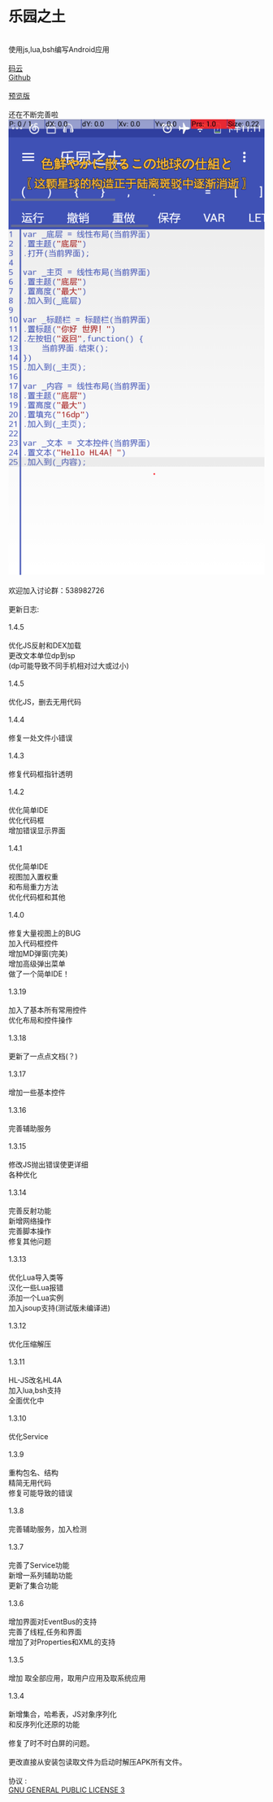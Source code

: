 # 乐园之土

<br />使用js,lua,bsh编写Android应用
<br />
<br />[码云](https://gitee.com/MikaGuraN/HL4A)
<br />[Github](https://github.com/MikaGuraN/HL4A)
<br />
<br />[预览版](./乐园之土.apk)
<br />
<br />还在不断完善啦
<br />
<img src="./预览.png" />
<br />
<br />欢迎加入讨论群：538982726
<br />
<br />更新日志:
<br />
<br />1.4.5
<br />
<br />优化JS反射和DEX加载
<br />更改文本单位dp到sp
<br />(dp可能导致不同手机相对过大或过小)
<br />
<br />1.4.5
<br />
<br />优化JS，删去无用代码
<br />
<br />1.4.4
<br />
<br />修复一处文件小错误
<br />
<br />1.4.3
<br />
<br />修复代码框指针透明
<br />
<br />1.4.2
<br />
<br />优化简单IDE
<br />优化代码框
<br />增加错误显示界面
<br />
<br />1.4.1
<br />
<br />优化简单IDE
<br />视图加入置权重
<br />和布局重力方法
<br />优化代码框和其他
<br />
<br />1.4.0
<br />
<br />修复大量视图上的BUG
<br />加入代码框控件
<br />增加MD弹窗(完美)
<br />增加高级弹出菜单
<br />做了一个简单IDE！
<br />
<br />1.3.19
<br />
<br />加入了基本所有常用控件
<br />优化布局和控件操作
<br />
<br />1.3.18
<br />
<br />更新了一点点文档(？)
<br />
<br />1.3.17
<br />
<br />增加一些基本控件
<br />
<br />1.3.16
<br />
<br />完善辅助服务
<br />
<br />1.3.15
<br />
<br />修改JS抛出错误使更详细
<br />各种优化
<br />
<br />1.3.14
<br />
<br />完善反射功能
<br />新增网络操作
<br />完善脚本操作
<br />修复其他问题
<br />
<br />1.3.13
<br />
<br />优化Lua导入类等
<br />汉化一些Lua报错
<br />添加一个Lua实例
<br />加入jsoup支持(测试版未编译进)
<br />
<br />1.3.12
<br />
<br />优化压缩解压
<br />
<br />1.3.11
<br />
<br />HL-JS改名HL4A
<br />加入lua,bsh支持
<br />全面优化中
<br />
<br />1.3.10
<br />
<br />优化Service
<br />
<br />1.3.9
<br />
<br />重构包名、结构
<br />精简无用代码
<br />修复可能导致的错误
<br />
<br />1.3.8
<br />
<br />完善辅助服务，加入检测
<br />
<br />1.3.7
<br />
<br />完善了Service功能
<br />新增一系列辅助功能
<br />更新了集合功能
<br />
<br />1.3.6
<br />
<br />增加界面对EventBus的支持
<br />完善了线程,任务和界面 
<br />增加了对Properties和XML的支持 
<br />
<br />1.3.5 
<br />
<br />增加 取全部应用，取用户应用及取系统应用 
<br />
<br />1.3.4 
<br />
<br />新增集合，哈希表，JS对象序列化 
<br />和反序列化还原的功能 
<br />
<br />修复了时不时白屏的问题。 
<br />
<br />更改直接从安装包读取文件为启动时解压APK所有文件。 
<br />
<br /> 协议 :
<br />[GNU GENERAL PUBLIC LICENSE 3](./LICENSE)